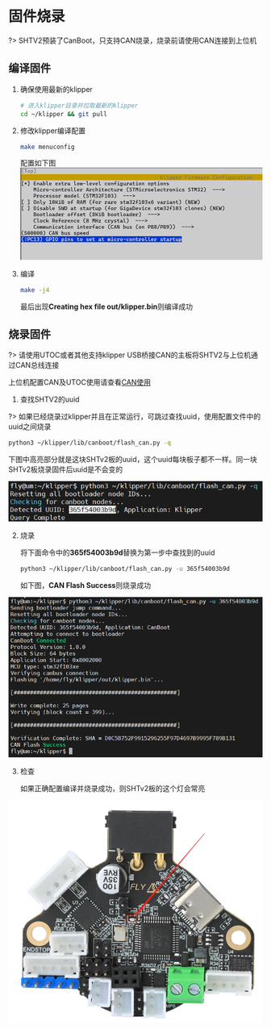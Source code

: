 # 固件烧录

?> SHTV2预装了CanBoot，只支持CAN烧录，烧录前请使用CAN连接到上位机

## 编译固件

1. 确保使用最新的klipper

    ```bash
    # 进入klipper目录并拉取最新的klipper
    cd ~/klipper && git pull
    ```

2. 修改klipper编译配置

    ```bash
    make menuconfig
    ```

     配置如下图
![config](../../images/boards/fly_sht_v2/config.png ":no-zooom")

3. 编译

    ```bash
    make -j4
    ```

     最后出现**Creating hex file out/klipper.bin**则编译成功

## 烧录固件

?> 请使用UTOC或者其他支持klipper USB桥接CAN的主板将SHTV2与上位机通过CAN总线连接

上位机配置CAN及UTOC使用请查看[CAN使用](/advanced/can.md)

1. 查找SHTV2的uuid

?> 如果已经烧录过klipper并且在正常运行，可跳过查找uuid，使用配置文件中的uuid之间烧录

```bash
python3 ~/klipper/lib/canboot/flash_can.py -q
```

下图中高亮部分就是这块SHTv2板的uuid，这个uuid每块板子都不一样。同一块SHTv2板烧录固件后uuid是不会变的

![config](../../images/boards/fly_sht_v2/uuid.png ":no-zooom")

2. 烧录

    将下面命令中的**365f54003b9d**替换为第一步中查找到的uuid

    ```bash
    python3 ~/klipper/lib/canboot/flash_can.py -u 365f54003b9d
    ```

    如下图，**CAN Flash Success**则烧录成功

![config](../../images/boards/fly_sht_v2/flash.png ":no-zooom")

3. 检查

    如果正确配置编译并烧录成功，则SHTv2板的这个灯会常亮

![config](../../images/boards/fly_sht_v2/statusled.png ":no-zooom")